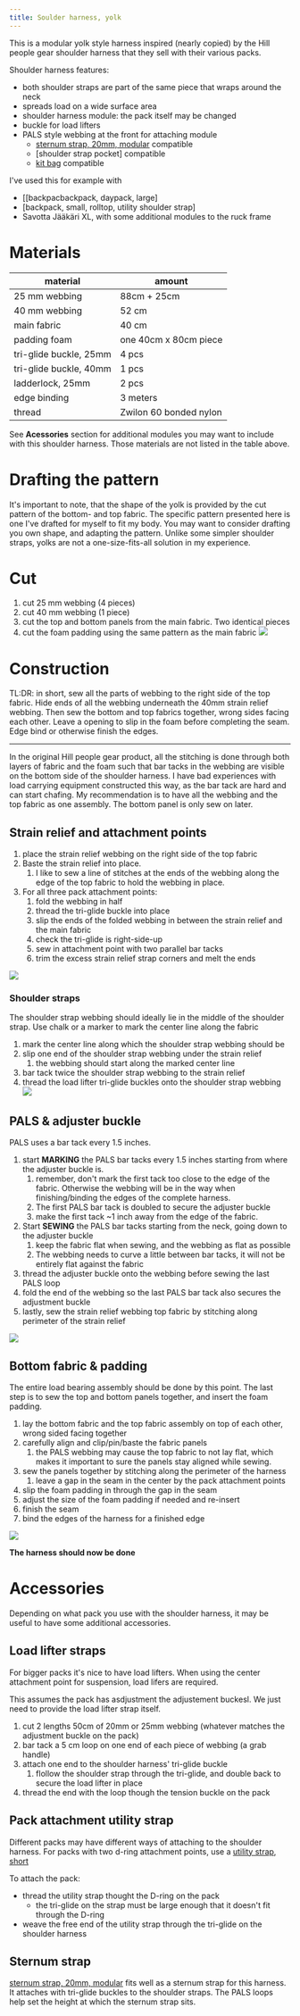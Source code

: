 ```yaml
---
title: Soulder harness, yolk
---
```


This is a modular yolk style harness inspired (nearly copied) by the Hill people gear shoulder harness that they sell with their various packs.



Shoulder harness features:

- both shoulder straps are part of the same piece that wraps around the neck
- spreads load on a wide surface area
- shoulder harness module: the pack itself may be changed
- buckle for load lifters
- PALS style webbing at the front for attaching module
	- [sternum strap, 20mm, modular](../sternum%20strap,%2020mm,%20modular/sternum%20strap,%2020mm,%20modular.md) compatible
	- [shoulder strap pocket] compatible
	- [kit bag](../kit%20bag/chest%20pack.svg) compatible



I've used this for example with

- [[backpacbackpack, daypack, large]
- [backpack, small, rolltop, utility shoulder strap]
- Savotta Jääkäri XL, with some additional modules to the ruck frame


# Materials


material | amount
---------|--------
25 mm webbing |  88cm + 25cm
40 mm webbing | 52 cm
main fabric | 40 cm
padding foam | one 40cm x 80cm piece
tri-glide buckle, 25mm | 4 pcs
tri-glide buckle, 40mm | 1 pcs
ladderlock, 25mm | 2 pcs
edge binding | 3 meters
thread | Zwilon 60 bonded nylon

See **Acessories** section for additional modules you may want to include with this shoulder harness. Those materials are not listed in the table above.

# Drafting the pattern

It's important to note, that the shape of the yolk is provided by the cut pattern of the bottom- and top fabric. The specific pattern presented here is one I've drafted for myself to fit my body. You may want to consider drafting you own shape, and adapting the pattern. Unlike some simpler shoulder straps, yolks are not a one-size-fits-all solution in my experience. 



# Cut



1. cut 25 mm webbing (4 pieces)
2. cut 40 mm webbing (1 piece)
3. cut the top and bottom panels from the main fabric. Two identical pieces
4. cut the foam padding using the same pattern as the main fabric
![](export_cut.png)

# Construction

TL:DR: in short, sew all the parts of webbing to the right side of the top fabric. Hide ends of all the webbing underneath the 40mm strain relief webbing. Then sew the bottom and top fabrics together, wrong sides facing each other. Leave a opening to slip in the foam before completing the seam. Edge bind or otherwise finish the edges.

---

In the original Hill people gear product, all the stitching is done through both layers of fabric and the foam such that bar tacks in the webbing are visible on the bottom side of the shoulder harness. I have bad experiences with load carrying equipment constructed this way, as the bar tack are hard and can start chafing. My recommendation is to have all the webbing and the top fabric as one assembly. The bottom panel is only sew on later.


## Strain relief and attachment points



1. place the strain relief webbing on the right side of the top fabric
2. Baste the strain relief into place.
	1. I like to sew a line of stitches at the ends of the webbing along the edge of the top fabric to hold the webbing in place.
3. For all three pack attachment points:
	1. fold the webbing in half
	2. thread the tri-glide buckle into place
	3. slip the ends of the folded webbing in between the strain relief and the main fabric
	4. check the tri-glide is right-side-up
	5. sew in attachment point with two parallel bar tacks
	6. trim the excess strain relief strap corners and melt the ends

![](export_strain_relief.svg)
### Shoulder straps

The shoulder strap webbing should ideally lie in the middle of the shoulder strap. Use chalk or a marker to mark the center line along the fabric

1. mark the center line along which the shoulder strap webbing should be
2. slip one end of the shoulder strap webbing under the strain relief
	1. the webbing should start along the marked center line
3. bar tack twice the shoulder strap webbing to the strain relief 
4. thread the load lifter tri-glide buckles onto the shoulder strap webbing
![](export_shoulder_strap.svg)

## PALS & adjuster buckle

PALS uses a bar tack every 1.5 inches.

1. start **MARKING** the PALS bar tacks every 1.5 inches starting from where the adjuster buckle is.
	1. remember, don't mark the first tack too close to the edge of the fabric. Otherwise the webbing will be in the way when finishing/binding the edges of the complete harness.
	2. The first PALS bar tack is doubled to secure the adjuster buckle
	3. make the first tack ~1 inch away from the edge of the fabric.
2. Start **SEWING** the PALS bar tacks starting from the neck, going down to the adjuster buckle
	1. keep the fabric flat when sewing, and the webbing as flat as possible
	2. The webbing needs to curve a little between bar tacks, it will not be entirely flat against the fabric
3. thread the adjuster buckle onto the webbing before sewing the last PALS loop
4. fold the end of the webbing so the last PALS bar tack also secures the adjustment buckle
5. lastly, sew the strain relief webbing top fabric by stitching along perimeter of the strain relief 

![](export_pals.svg)


## Bottom fabric & padding

The entire load bearing assembly should be done by this point. The last step is to sew the top and bottom panels together, and insert the foam padding. 

1. lay the bottom fabric and the top fabric assembly on top of each other, wrong sided facing together
2. carefully align and clip/pin/baste the fabric panels
	1. the PALS webbing may cause the top fabric to not lay flat, which makes it important to sure the panels stay aligned while sewing.
3. sew the panels together by stitching along the perimeter of the harness
	1. leave a gap in the seam in the center by the pack attachment points 
4. slip the foam padding in through the gap in the seam
5. adjust the size of the foam padding if needed and re-insert
6. finish the seam
7. bind the edges of the harness for a finished edge


![](export_final.svg)

**The harness should now be done**

# Accessories

Depending on what pack you use with the shoulder harness, it may be useful to have some additional accessories.

## Load lifter straps

For bigger packs it's nice to have load lifters. When using the center attachment point for suspension, load lifers are required. 

This assumes the pack has asdjustment the adjustement buckesl. We just need to provide the load lifter strap itself.

1. cut 2 lengths 50cm of 20mm or 25mm webbing (whatever matches the adjustment buckle on the pack)
2. bar tack a 5 cm loop on one end of each piece of webbing (a grab handle)
3. attach one end to the shoulder harness' tri-glide buckle
	1. flollow the shoulder strap through the tri-glide, and double back to secure the load lifter in place
4. thread the end with the loop though the tension buckle on the pack


## Pack attachment utility strap


Different packs may have different ways of attaching to the shoulder harness. For packs with two d-ring attachment points, use a [utility strap, short](../utility%20strap,%20short/utility%20strap,%20short.md)

To attach the pack:

- thread the utility strap thought the D-ring on the pack
	- the tri-glide on the strap must be large enough that it doesn't fit through the D-ring
- weave the free end of the utility strap through the tri-glide on the shoulder harness


## Sternum strap

[sternum strap, 20mm, modular](../sternum%20strap,%2020mm,%20modular/sternum%20strap,%2020mm,%20modular.md) fits well as a sternum strap for this harness. It attaches with tri-glide buckles to the shoulder straps. The PALS loops help set the height at which the sternum strap sits.



